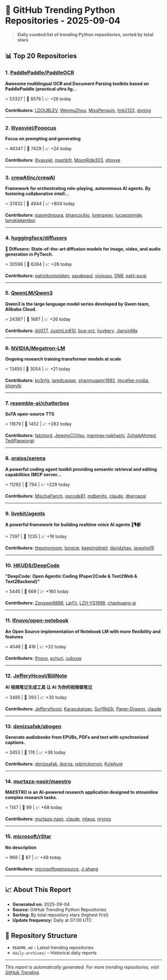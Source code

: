 # 🐍 GitHub Trending Python Repositories - 2025-09-04

> **Daily curated list of trending Python repositories, sorted by total stars**

## 📊 Top 20 Repositories

### 1. [PaddlePaddle/PaddleOCR](https://github.com/PaddlePaddle/PaddleOCR)

**Awesome multilingual OCR and Document Parsing toolkits based on PaddlePaddle (practical ultra lig...**

⭐ 53327 | 🍴 8576 | 📈 +26 today

**Contributors:** [LDOUBLEV](https://github.com/LDOUBLEV), [WenmuZhou](https://github.com/WenmuZhou), [MissPenguin](https://github.com/MissPenguin), [tink2123](https://github.com/tink2123), [dyning](https://github.com/dyning)

---

### 2. [lllyasviel/Fooocus](https://github.com/lllyasviel/Fooocus)

**Focus on prompting and generating**

⭐ 46347 | 🍴 7429 | 📈 +24 today

**Contributors:** [lllyasviel](https://github.com/lllyasviel), [mashb1t](https://github.com/mashb1t), [MoonRide303](https://github.com/MoonRide303), [xhoxye](https://github.com/xhoxye)

---

### 3. [crewAIInc/crewAI](https://github.com/crewAIInc/crewAI)

**Framework for orchestrating role-playing, autonomous AI agents. By fostering collaborative intell...**

⭐ 37432 | 🍴 4944 | 📈 +804 today

**Contributors:** [joaomdmoura](https://github.com/joaomdmoura), [bhancockio](https://github.com/bhancockio), [lorenzejay](https://github.com/lorenzejay), [lucasgomide](https://github.com/lucasgomide), [tonykipkemboi](https://github.com/tonykipkemboi)

---

### 4. [huggingface/diffusers](https://github.com/huggingface/diffusers)

**🤗 Diffusers: State-of-the-art diffusion models for image, video, and audio generation in PyTorch.**

⭐ 30596 | 🍴 6284 | 📈 +26 today

**Contributors:** [patrickvonplaten](https://github.com/patrickvonplaten), [sayakpaul](https://github.com/sayakpaul), [yiyixuxu](https://github.com/yiyixuxu), [DN6](https://github.com/DN6), [patil-suraj](https://github.com/patil-suraj)

---

### 5. [QwenLM/Qwen3](https://github.com/QwenLM/Qwen3)

**Qwen3 is the large language model series developed by Qwen team, Alibaba Cloud.**

⭐ 24367 | 🍴 1687 | 📈 +26 today

**Contributors:** [jklj077](https://github.com/jklj077), [JustinLin610](https://github.com/JustinLin610), [bug-orz](https://github.com/bug-orz), [huybery](https://github.com/huybery), [JianxinMa](https://github.com/JianxinMa)

---

### 6. [NVIDIA/Megatron-LM](https://github.com/NVIDIA/Megatron-LM)

**Ongoing research training transformer models at scale**

⭐ 13450 | 🍴 3054 | 📈 +21 today

**Contributors:** [ko3n1g](https://github.com/ko3n1g), [jaredcasper](https://github.com/jaredcasper), [shanmugamr1992](https://github.com/shanmugamr1992), [lmcafee-nvidia](https://github.com/lmcafee-nvidia), [shoeybi](https://github.com/shoeybi)

---

### 7. [resemble-ai/chatterbox](https://github.com/resemble-ai/chatterbox)

**SoTA open-source TTS**

⭐ 11679 | 🍴 1452 | 📈 +283 today

**Contributors:** [fatchord](https://github.com/fatchord), [JeremyCCHsu](https://github.com/JeremyCCHsu), [manmay-nakhashi](https://github.com/manmay-nakhashi), [ZohaibAhmed](https://github.com/ZohaibAhmed), [TediPapajorgji](https://github.com/TediPapajorgji)

---

### 8. [oraios/serena](https://github.com/oraios/serena)

**A powerful coding agent toolkit providing semantic retrieval and editing capabilities (MCP server...**

⭐ 11292 | 🍴 794 | 📈 +229 today

**Contributors:** [MischaPanch](https://github.com/MischaPanch), [opcode81](https://github.com/opcode81), [mdbenito](https://github.com/mdbenito), [claude](https://github.com/claude), [dbernazal](https://github.com/dbernazal)

---

### 9. [livekit/agents](https://github.com/livekit/agents)

**A powerful framework for building realtime voice AI agents 🤖🎙️📹**

⭐ 7397 | 🍴 1235 | 📈 +16 today

**Contributors:** [theomonnom](https://github.com/theomonnom), [longcw](https://github.com/longcw), [keepingitneil](https://github.com/keepingitneil), [davidzhao](https://github.com/davidzhao), [jayeshp19](https://github.com/jayeshp19)

---

### 10. [HKUDS/DeepCode](https://github.com/HKUDS/DeepCode)

**"DeepCode: Open Agentic Coding (Paper2Code & Text2Web & Text2Backend)"**

⭐ 5445 | 🍴 669 | 📈 +160 today

**Contributors:** [Zongwei9888](https://github.com/Zongwei9888), [LarFii](https://github.com/LarFii), [LZH-YS1998](https://github.com/LZH-YS1998), [chaohuang-ai](https://github.com/chaohuang-ai)

---

### 11. [lfnovo/open-notebook](https://github.com/lfnovo/open-notebook)

**An Open Source implementation of Notebook LM with more flexibility and features**

⭐ 4048 | 🍴 418 | 📈 +32 today

**Contributors:** [lfnovo](https://github.com/lfnovo), [pchuri](https://github.com/pchuri), [cubxxw](https://github.com/cubxxw)

---

### 12. [JefferyHcool/BiliNote](https://github.com/JefferyHcool/BiliNote)

**AI 视频笔记生成工具 让 AI 为你的视频做笔记**

⭐ 3485 | 🍴 393 | 📈 +30 today

**Contributors:** [JefferyHcool](https://github.com/JefferyHcool), [Karasukaigan](https://github.com/Karasukaigan), [SurfRid3r](https://github.com/SurfRid3r), [Paper-Dragon](https://github.com/Paper-Dragon), [claude](https://github.com/claude)

---

### 13. [denizsafak/abogen](https://github.com/denizsafak/abogen)

**Generate audiobooks from EPUBs, PDFs and text with synchronized captions.**

⭐ 3453 | 🍴 176 | 📈 +36 today

**Contributors:** [denizsafak](https://github.com/denizsafak), [jborza](https://github.com/jborza), [robmckinnon](https://github.com/robmckinnon), [KyleAure](https://github.com/KyleAure)

---

### 14. [murtaza-nasir/maestro](https://github.com/murtaza-nasir/maestro)

**MAESTRO is an AI-powered research application designed to streamline complex research tasks.**

⭐ 1147 | 🍴 99 | 📈 +68 today

**Contributors:** [murtaza-nasir](https://github.com/murtaza-nasir), [claude](https://github.com/claude), [mlaug](https://github.com/mlaug), [nrynss](https://github.com/nrynss)

---

### 15. [microsoft/rStar](https://github.com/microsoft/rStar)

**No description**

⭐ 968 | 🍴 87 | 📈 +48 today

**Contributors:** [microsoftopensource](https://github.com/microsoftopensource), [J-shang](https://github.com/J-shang)

---


## 📈 About This Report

- **Generated on:** 2025-09-04
- **Source:** GitHub Trending Python Repositories
- **Sorting:** By total repository stars (highest first)
- **Update frequency:** Daily at 07:00 UTC

## 🔗 Repository Structure

- `README.md` - Latest trending repositories
- `daily-archives/` - Historical daily reports

---

*This report is automatically generated. For more trending repositories, visit [GitHub Trending](https://github.com/trending/python).*
